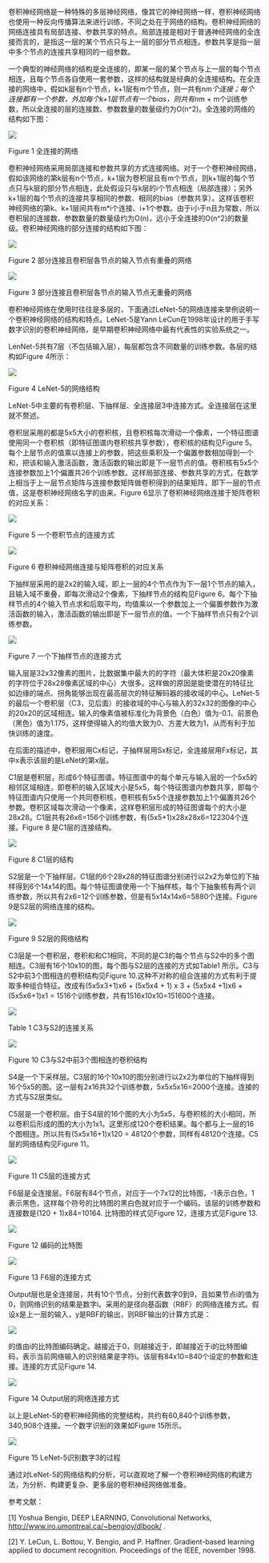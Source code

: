 卷积神经网络是一种特殊的多层神经网络，像其它的神经网络一样，卷积神经网络也使用一种反向传播算法来进行训练，不同之处在于网络的结构。卷积神经网络的网络连接具有局部连接、参数共享的特点。局部连接是相对于普通神经网络的全连接而言的，是指这一层的某个节点只与上一层的部分节点相连。参数共享是指一层中多个节点的连接共享相同的一组参数。

一个典型的神经网络的结构是全连接的，即某一层的某个节点与上一层的每个节点相连，且每个节点各自使用一套参数，这样的结构就是经典的全连接结构。在全连接的网络中，假如k层有n个节点，k+1层有m个节点，则一共有n*m个连接；每个连接都有一个参数，外加每个k+1层节点有一个bias，则共有n*m + m个训练参数，所以全连接的层的连接数、参数数量的数量级约为O(n^2)。全连接的网络的结构如下图：

![](pic/f1.png)

Figure 1 全连接的网络

卷积神经网络采用局部连接和参数共享的方式连接网络。对于一个卷积神经网络，假如该网络的第k层有n个节点，k+1层为卷积层且有m个节点，则k+1层的每个节点只与k层的部分节点相连，此处假设只与k层的i个节点相连（局部连接）；另外k+1层的每个节点的连接共享相同的参数、相同的bias（参数共享）。这样该卷积神经网络的第k、k+1层间共有m*i个连接、i+1个参数。由于i小于n且为常数，所以卷积层的连接数、参数数量的数量级约为O(n)，远小于全连接的O(n^2)的数量级。卷积神经网络的部分连接的结构如下图：

![](pic/f2.png)

Figure 2 部分连接且卷积层各节点的输入节点有重叠的网络

![](pic/f3.png)

Figure 3 部分连接且卷积层各节点的输入节点无重叠的网络

卷积神经网络在使用时往往是多层的，下面通过LeNet-5的网络连接来举例说明一个卷积神经网络的结构和特点。LeNet-5是Yann LeCun在1998年设计的用于手写数字识别的卷积神经网络，是早期卷积神经网络中最有代表性的实验系统之一。

LenNet-5共有7层（不包括输入层），每层都包含不同数量的训练参数。各层的结构如Figure 4所示：

![](pic/f4.png)

Figure 4 LeNet-5的网络结构

LeNet-5中主要的有卷积层、下抽样层、全连接层3中连接方式。全连接层在这里就不赘述。

卷积层采用的都是5x5大小的卷积核，且卷积核每次滑动一个像素，一个特征图谱使用同一个卷积核（即特征图谱内卷积核共享参数），卷积核的结构见Figure 5。每个上层节点的值乘以连接上的参数，把这些乘积及一个偏置参数相加得到一个和，把该和输入激活函数，激活函数的输出即是下一层节点的值。卷积核有5x5个连接参数加上1个偏置共26个训练参数。这样局部连接、参数共享的方式，在数学上相当于上一层节点矩阵与连接参数矩阵做卷积得到的结果矩阵，即下一层的节点值，这是卷积神经网络名字的由来。Figure 6显示了卷积神经网络连接于矩阵卷积的对应关系：

![](pic/f5.png)

Figure 5 一个卷积节点的连接方式

![](pic/f6.png)

Figure 6 卷积神经网络连接与矩阵卷积的对应关系

下抽样层采用的是2x2的输入域，即上一层的4个节点作为下一层1个节点的输入，且输入域不重叠，即每次滑动2个像素，下抽样节点的结构见Figure 6。每个下抽样节点的4个输入节点求和后取平均，均值乘以一个参数加上一个偏置参数作为激活函数的输入，激活函数的输出即是下一层节点的值。一个下抽样节点只有2个训练参数。

![](pic/f7.png)

Figure 7 一个下抽样节点的连接方式

输入层是32x32像素的图片，比数据集中最大的的字符（最大体积是20x20像素的字符位于28x28像素区域的中心）大很多。这样做的原因是能使潜在的特征比如边缘的端点、拐角能够出现在最高层次的特征解码器的接收域的中心。LeNet-5的最后一个卷积层（C3，见后面）的接收域的中心与输入的32x32的图像的中心的20x20的区域相连。输入的像素值被标准化为背景色（白色）值为-0.1、前景色（黑色）值为1.175，这样使得输入的均值大致为0、方差大致为1，从而有利于加快训练的速度。

在后面的描述中，卷积层用Cx标记，子抽样层用Sx标记，全连接层用Fx标记，其中x表示该层的是LeNet的第x层。

C1层是卷积层，形成6个特征图谱。特征图谱中的每个单元与输入层的一个5x5的相邻区域相连，即卷积的输入区域大小是5x5，每个特征图谱内参数共享，即每个特征图谱内只使用一个共同卷积核，卷积核有5x5个连接参数加上1个偏置共26个参数。卷积区域每次滑动一个像素，这样卷积层形成的特征图谱每个的大小是28x28。C1层共有26x6=156个训练参数，有(5x5+1)x28x28x6=122304个连接。Figure 8 是C1层的连接结构。

![](pic/f8.png)

Figure 8 C1层的结构

S2层是一个下抽样层。C1层的6个28x28的特征图谱分别进行以2x2为单位的下抽样得到6个14x14的图。每个特征图谱使用一个下抽样核，每个下抽象核有两个训练参数，所以共有2x6=12个训练参数，但是有5x14x14x6=5880个连接。Figure 9是S2层的网络连接的结构。

![](pic/f9.png)

Figure 9 S2层的网络结构

C3层是一个卷积层，卷积和和C1相同，不同的是C3的每个节点与S2中的多个图相连。C3层有16个10x10的图，每个图与S2层的连接的方式如Table1 所示。C3与S2中前3个图相连的卷积结构见Figure 10.这种不对称的组合连接的方式有利于提取多种组合特征。改成有(5x5x3+1)x6 + (5x5x4 + 1) x 3 + (5x5x4 +1)x6 + (5x5x6+1)x1 = 1516个训练参数，共有1516x10x10=151600个连接。

![](pic/t1.png)

Table 1 C3与S2的连接关系

![](pic/f10.png)

Figure 10 C3与S2中前3个图相连的卷积结构

S4是一个下采样层。C3层的16个10x10的图分别进行以2x2为单位的下抽样得到16个5x5的图。这一层有2x16共32个训练参数，5x5x5x16=2000个连接。连接的方式与S2层类似。

C5层是一个卷积层。由于S4层的16个图的大小为5x5，与卷积核的大小相同，所以卷积后形成的图的大小为1x1。这里形成120个卷积结果。每个都与上一层的16个图相连。所以共有(5x5x16+1)x120 = 48120个参数，同样有48120个连接。C5层的网络结构见Figure 11。

![](pic/f11.png)

Figure 11 C5层的连接方式

F6层是全连接层。F6层有84个节点，对应于一个7x12的比特图，-1表示白色，1表示黑色，这样每个符号的比特图的黑白色就对应于一个编码。该层的训练参数和连接数是(120 + 1)x84=10164. 比特图的样式见Figure 12，连接方式见Figure 13.

![](pic/f12.png)

Figure 12 编码的比特图

![](pic/f13.png)

Figure 13 F6层的连接方式

Output层也是全连接层，共有10个节点，分别代表数字0到9，且如果节点i的值为0，则网络识别的结果是数字i。采用的是径向基函数（RBF）的网络连接方式。假设x是上一层的输入，y是RBF的输出，则RBF输出的计算方式是：

![](pic/rbf.png)

的值由i的比特图编码确定。越接近于0，则越接近于，即越接近于i的比特图编码，表示当前网络输入的识别结果是字符i。该层有84x10=840个设定的参数和连接。连接的方式见Figure 14.

![](pic/f14.png)

Figure 14 Output层的网络连接方式

以上是LeNet-5的卷积神经网络的完整结构，共约有60,840个训练参数，340,908个连接。一个数字识别的效果如Figure 15所示。

![](pic/f15.png)

Figure 15 LeNet-5识别数字3的过程

通过对LeNet-5的网络结构的分析，可以直观地了解一个卷积神经网络的构建方法，为分析、构建更复杂、更多层的卷积神经网络做准备。

参考文献：

[1] Yoshua Bengio, DEEP LEARNING, Convolutional Networks, http://www.iro.umontreal.ca/~bengioy/dlbook/ .

[2] Y. LeCun, L. Bottou, Y. Bengio, and P. Haffner. Gradient-based learning applied to document recognition. Proceedings of the IEEE, november 1998.
